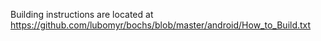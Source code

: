 Building instructions are located at https://github.com/lubomyr/bochs/blob/master/android/How_to_Build.txt
